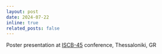 ```yaml
---
layout: post
date: 2024-07-22
inline: true
related_posts: false
---
```


Poster presentation at <a href='https://iscb2024.info/'>ISCB-45</a> conference, Thessaloniki, GR